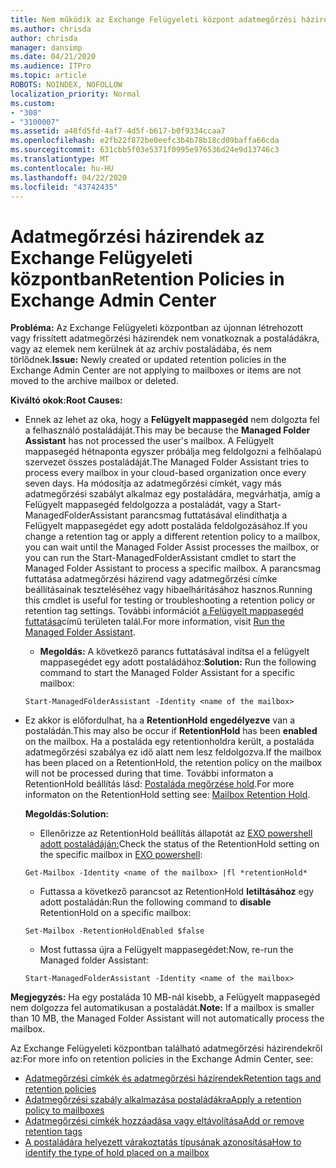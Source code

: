 ```yaml
---
title: Nem működik az Exchange Felügyeleti központ adatmegőrzési házirendjei
ms.author: chrisda
author: chrisda
manager: dansimp
ms.date: 04/21/2020
ms.audience: ITPro
ms.topic: article
ROBOTS: NOINDEX, NOFOLLOW
localization_priority: Normal
ms.custom:
- "308"
- "3100007"
ms.assetid: a48fd5fd-4af7-4d5f-b617-b0f9334ccaa7
ms.openlocfilehash: e2fb22f872be0eefc3b4b78b18cd09baffa66cda
ms.sourcegitcommit: 631cbb5f03e5371f0995e976536d24e9d13746c3
ms.translationtype: MT
ms.contentlocale: hu-HU
ms.lasthandoff: 04/22/2020
ms.locfileid: "43742435"
---
```

# <a name="retention-policies-in-exchange-admin-center"></a><span data-ttu-id="9d9c5-102">Adatmegőrzési házirendek az Exchange Felügyeleti központban</span><span class="sxs-lookup"><span data-stu-id="9d9c5-102">Retention Policies in Exchange Admin Center</span></span>

 <span data-ttu-id="9d9c5-103">**Probléma:** Az Exchange Felügyeleti központban az újonnan létrehozott vagy frissített adatmegőrzési házirendek nem vonatkoznak a postaládákra, vagy az elemek nem kerülnek át az archív postaládába, és nem törlődnek.</span><span class="sxs-lookup"><span data-stu-id="9d9c5-103">**Issue:** Newly created or updated retention policies in the Exchange Admin Center are not applying to mailboxes or items are not moved to the archive mailbox or deleted.</span></span> 
  
 <span data-ttu-id="9d9c5-104">**Kiváltó okok:**</span><span class="sxs-lookup"><span data-stu-id="9d9c5-104">**Root Causes:**</span></span>
  
- <span data-ttu-id="9d9c5-105">Ennek az lehet az oka, hogy a **Felügyelt mappasegéd** nem dolgozta fel a felhasználó postaládáját.</span><span class="sxs-lookup"><span data-stu-id="9d9c5-105">This may be because the **Managed Folder Assistant** has not processed the user's mailbox.</span></span> <span data-ttu-id="9d9c5-106">A Felügyelt mappasegéd hétnaponta egyszer próbálja meg feldolgozni a felhőalapú szervezet összes postaládáját.</span><span class="sxs-lookup"><span data-stu-id="9d9c5-106">The Managed Folder Assistant tries to process every mailbox in your cloud-based organization once every seven days.</span></span> <span data-ttu-id="9d9c5-107">Ha módosítja az adatmegőrzési címkét, vagy más adatmegőrzési szabályt alkalmaz egy postaládára, megvárhatja, amíg a Felügyelt mappasegéd feldolgozza a postaládát, vagy a Start-ManagedFolderAssistant parancsmag futtatásával elindíthatja a Felügyelt mappasegédet egy adott postaláda feldolgozásához.</span><span class="sxs-lookup"><span data-stu-id="9d9c5-107">If you change a retention tag or apply a different retention policy to a mailbox, you can wait until the Managed Folder Assist processes the mailbox, or you can run the Start-ManagedFolderAssistant cmdlet to start the Managed Folder Assistant to process a specific mailbox.</span></span> <span data-ttu-id="9d9c5-108">A parancsmag futtatása adatmegőrzési házirend vagy adatmegőrzési címke beállításainak teszteléséhez vagy hibaelhárításához hasznos.</span><span class="sxs-lookup"><span data-stu-id="9d9c5-108">Running this cmdlet is useful for testing or troubleshooting a retention policy or retention tag settings.</span></span> <span data-ttu-id="9d9c5-109">További információt [a Felügyelt mappasegéd futtatása](https://msdn.microsoft.com/library/gg271153%28v=exchsrvcs.149%29.aspx#managedfolderassist)című területen talál.</span><span class="sxs-lookup"><span data-stu-id="9d9c5-109">For more information, visit [Run the Managed Folder Assistant](https://msdn.microsoft.com/library/gg271153%28v=exchsrvcs.149%29.aspx#managedfolderassist).</span></span>
    
  - <span data-ttu-id="9d9c5-110">**Megoldás:** A következő parancs futtatásával indítsa el a felügyelt mappasegédet egy adott postaládához:</span><span class="sxs-lookup"><span data-stu-id="9d9c5-110">**Solution:** Run the following command to start the Managed Folder Assistant for a specific mailbox:</span></span>
    
  ```
  Start-ManagedFolderAssistant -Identity <name of the mailbox>
  ```

- <span data-ttu-id="9d9c5-111">Ez akkor is előfordulhat, ha a **RetentionHold** **engedélyezve** van a postaládán.</span><span class="sxs-lookup"><span data-stu-id="9d9c5-111">This may also be occur if **RetentionHold** has been **enabled** on the mailbox.</span></span> <span data-ttu-id="9d9c5-112">Ha a postaláda egy retentionholdra került, a postaláda adatmegőrzési szabálya ez idő alatt nem lesz feldolgozva.</span><span class="sxs-lookup"><span data-stu-id="9d9c5-112">If the mailbox has been placed on a RetentionHold, the retention policy on the mailbox will not be processed during that time.</span></span> <span data-ttu-id="9d9c5-113">További informaton a RetentionHold beállítás lásd: [Postaláda megőrzése hold](https://docs.microsoft.com/exchange/security-and-compliance/messaging-records-management/mailbox-retention-hold).</span><span class="sxs-lookup"><span data-stu-id="9d9c5-113">For more informaton on the RetentionHold setting see: [Mailbox Retention Hold](https://docs.microsoft.com/exchange/security-and-compliance/messaging-records-management/mailbox-retention-hold).</span></span>
    
    <span data-ttu-id="9d9c5-114">**Megoldás:**</span><span class="sxs-lookup"><span data-stu-id="9d9c5-114">**Solution:**</span></span>
    
  - <span data-ttu-id="9d9c5-115">Ellenőrizze az RetentionHold beállítás állapotát az [EXO powershell adott postaládáján:](https://docs.microsoft.com/powershell/exchange/exchange-online/connect-to-exchange-online-powershell/connect-to-exchange-online-powershell?view=exchange-ps)</span><span class="sxs-lookup"><span data-stu-id="9d9c5-115">Check the status of the RetentionHold setting on the specific mailbox in [EXO powershell](https://docs.microsoft.com/powershell/exchange/exchange-online/connect-to-exchange-online-powershell/connect-to-exchange-online-powershell?view=exchange-ps):</span></span>
    
  ```
  Get-Mailbox -Identity <name of the mailbox> |fl *retentionHold*
  ```

  - <span data-ttu-id="9d9c5-116">Futtassa a következő parancsot az RetentionHold **letiltásához** egy adott postaládán:</span><span class="sxs-lookup"><span data-stu-id="9d9c5-116">Run the following command to **disable** RetentionHold on a specific mailbox:</span></span>
    
  ```
  Set-Mailbox -RetentionHoldEnabled $false
  ```

  - <span data-ttu-id="9d9c5-117">Most futtassa újra a Felügyelt mappasegédet:</span><span class="sxs-lookup"><span data-stu-id="9d9c5-117">Now, re-run the Managed folder Assistant:</span></span>
    
  ```
  Start-ManagedFolderAssistant -Identity <name of the mailbox>
  ```

 <span data-ttu-id="9d9c5-118">**Megjegyzés:** Ha egy postaláda 10 MB-nál kisebb, a Felügyelt mappasegéd nem dolgozza fel automatikusan a postaládát.</span><span class="sxs-lookup"><span data-stu-id="9d9c5-118">**Note:** If a mailbox is smaller than 10 MB, the Managed Folder Assistant will not automatically process the mailbox.</span></span>
 
<span data-ttu-id="9d9c5-119">Az Exchange Felügyeleti központban található adatmegőrzési házirendekről az:</span><span class="sxs-lookup"><span data-stu-id="9d9c5-119">For more info on retention policies in the Exchange Admin Center, see:</span></span>
- [<span data-ttu-id="9d9c5-120">Adatmegőrzési címkék és adatmegőrzési házirendek</span><span class="sxs-lookup"><span data-stu-id="9d9c5-120">Retention tags and retention policies</span></span>](https://docs.microsoft.com/exchange/security-and-compliance/messaging-records-management/retention-tags-and-policies)
- [<span data-ttu-id="9d9c5-121">Adatmegőrzési szabály alkalmazása postaládákra</span><span class="sxs-lookup"><span data-stu-id="9d9c5-121">Apply a retention policy to mailboxes</span></span>](https://docs.microsoft.com/exchange/security-and-compliance/messaging-records-management/apply-retention-policy)
- [<span data-ttu-id="9d9c5-122">Adatmegőrzési címkék hozzáadása vagy eltávolítása</span><span class="sxs-lookup"><span data-stu-id="9d9c5-122">Add or remove retention tags</span></span>](https://docs.microsoft.com/exchange/security-and-compliance/messaging-records-management/add-or-remove-retention-tags)
- [<span data-ttu-id="9d9c5-123">A postaládára helyezett várakoztatás típusának azonosítása</span><span class="sxs-lookup"><span data-stu-id="9d9c5-123">How to identify the type of hold placed on a mailbox</span></span>](https://docs.microsoft.com/office365/securitycompliance/identify-a-hold-on-an-exchange-online-mailbox)

